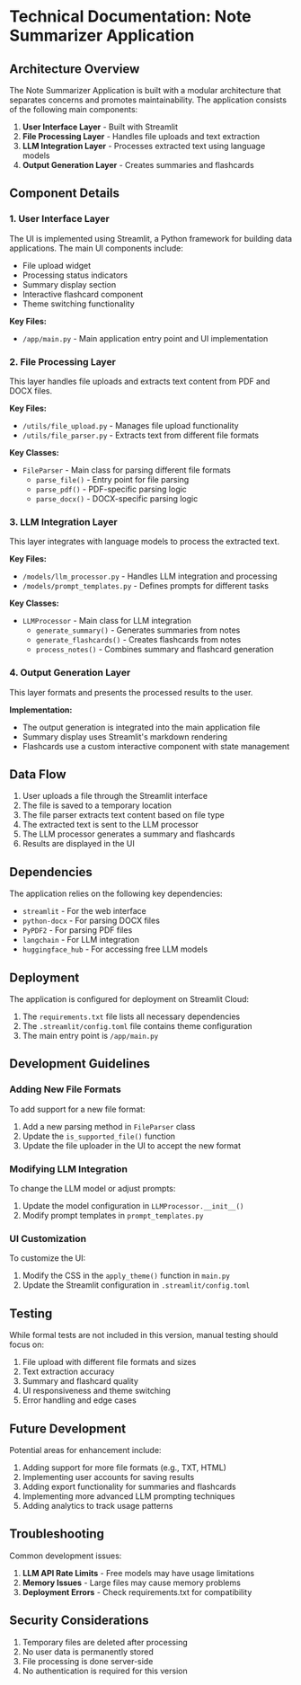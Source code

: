 # Technical Documentation: Note Summarizer Application

## Architecture Overview

The Note Summarizer Application is built with a modular architecture that separates concerns and promotes maintainability. The application consists of the following main components:

1. **User Interface Layer** - Built with Streamlit
2. **File Processing Layer** - Handles file uploads and text extraction
3. **LLM Integration Layer** - Processes extracted text using language models
4. **Output Generation Layer** - Creates summaries and flashcards

## Component Details

### 1. User Interface Layer

The UI is implemented using Streamlit, a Python framework for building data applications. The main UI components include:

- File upload widget
- Processing status indicators
- Summary display section
- Interactive flashcard component
- Theme switching functionality

**Key Files:**
- `/app/main.py` - Main application entry point and UI implementation

### 2. File Processing Layer

This layer handles file uploads and extracts text content from PDF and DOCX files.

**Key Files:**
- `/utils/file_upload.py` - Manages file upload functionality
- `/utils/file_parser.py` - Extracts text from different file formats

**Key Classes:**
- `FileParser` - Main class for parsing different file formats
  - `parse_file()` - Entry point for file parsing
  - `parse_pdf()` - PDF-specific parsing logic
  - `parse_docx()` - DOCX-specific parsing logic

### 3. LLM Integration Layer

This layer integrates with language models to process the extracted text.

**Key Files:**
- `/models/llm_processor.py` - Handles LLM integration and processing
- `/models/prompt_templates.py` - Defines prompts for different tasks

**Key Classes:**
- `LLMProcessor` - Main class for LLM integration
  - `generate_summary()` - Generates summaries from notes
  - `generate_flashcards()` - Creates flashcards from notes
  - `process_notes()` - Combines summary and flashcard generation

### 4. Output Generation Layer

This layer formats and presents the processed results to the user.

**Implementation:**
- The output generation is integrated into the main application file
- Summary display uses Streamlit's markdown rendering
- Flashcards use a custom interactive component with state management

## Data Flow

1. User uploads a file through the Streamlit interface
2. The file is saved to a temporary location
3. The file parser extracts text content based on file type
4. The extracted text is sent to the LLM processor
5. The LLM processor generates a summary and flashcards
6. Results are displayed in the UI

## Dependencies

The application relies on the following key dependencies:

- `streamlit` - For the web interface
- `python-docx` - For parsing DOCX files
- `PyPDF2` - For parsing PDF files
- `langchain` - For LLM integration
- `huggingface_hub` - For accessing free LLM models

## Deployment

The application is configured for deployment on Streamlit Cloud:

1. The `requirements.txt` file lists all necessary dependencies
2. The `.streamlit/config.toml` file contains theme configuration
3. The main entry point is `/app/main.py`

## Development Guidelines

### Adding New File Formats

To add support for a new file format:

1. Add a new parsing method in `FileParser` class
2. Update the `is_supported_file()` function
3. Update the file uploader in the UI to accept the new format

### Modifying LLM Integration

To change the LLM model or adjust prompts:

1. Update the model configuration in `LLMProcessor.__init__()`
2. Modify prompt templates in `prompt_templates.py`

### UI Customization

To customize the UI:

1. Modify the CSS in the `apply_theme()` function in `main.py`
2. Update the Streamlit configuration in `.streamlit/config.toml`

## Testing

While formal tests are not included in this version, manual testing should focus on:

1. File upload with different file formats and sizes
2. Text extraction accuracy
3. Summary and flashcard quality
4. UI responsiveness and theme switching
5. Error handling and edge cases

## Future Development

Potential areas for enhancement include:

1. Adding support for more file formats (e.g., TXT, HTML)
2. Implementing user accounts for saving results
3. Adding export functionality for summaries and flashcards
4. Implementing more advanced LLM prompting techniques
5. Adding analytics to track usage patterns

## Troubleshooting

Common development issues:

1. **LLM API Rate Limits** - Free models may have usage limitations
2. **Memory Issues** - Large files may cause memory problems
3. **Deployment Errors** - Check requirements.txt for compatibility

## Security Considerations

1. Temporary files are deleted after processing
2. No user data is permanently stored
3. File processing is done server-side
4. No authentication is required for this version
